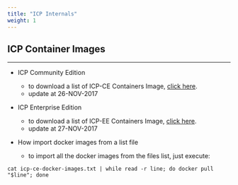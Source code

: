 ```yaml
---
title: "ICP Internals"
weight: 1
---
```


## ICP Container Images
----------------------------

- ICP Community Edition 
    - to download a list of ICP-CE Containers Image, [click here](https://raw.githubusercontent.com/IBMCloudBrazil/ibmcloudbrazil.github.io/master/_content/toolkit/icp-ce-docker-images.txt).
    - update at 26-NOV-2017




- ICP Enterprise Edition
    - to download a list of ICP-EE Containers Image, [click here](https://raw.githubusercontent.com/IBMCloudBrazil/ibmcloudbrazil.github.io/master/_content/toolkit/icp-ee-docker-images.txt).
    - update at 27-NOV-2017


- How import docker images from a list file
    - to import all the docker images from the files list, just execute:
```
cat icp-ce-docker-images.txt | while read -r line; do docker pull "$line"; done
```
